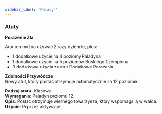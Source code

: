 ```yaml
---
sidebar_label: 'Paladyn'
---
```



### Atuty
**Porażenie Zła**

Atut ten można używać 2 razy dziennie, plus:
- 1 dodatkowe użycie na 4 poziomy Paladyna
- 1 dodatkowe użycie na 5 poziomów Boskiego Czempiona
- 3 dodatkowe użycia za atut Dodatkowe Porażenia

**Zdolności Przywódcze**\
Nowy atut, który postać otrzymuje automatycznie na 12 poziomie.

**Rodzaj atutu:** Klasowy\
**Wymagania**: Paladyn poziomu 12.\
**Opis**: Postać otrzymuje wiernego towarzysza, który wspomaga ją w walce.\
**Użycie**: Poprzez aktywacje.